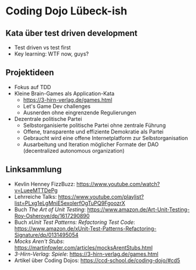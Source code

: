 # Coding Dojo Lübeck-ish

## Kata über test driven development

- Test driven vs test first
- Key learning: WTF now, guys?

## Projektideen

- Fokus auf TDD
- Kleine Brain-Games als Application-Kata
  - https://3-hirn-verlag.de/games.html
  - Let's Game Dev challenges
  - Ausnerden ohne eingrenzende Regulierungen
- Dezentrale politische Partei
  - Selbstorganisierte politische Partei ohne zentrale Führung
  - Offene, transparente und effiziente Demokratie als Partei
  - Gebraucht wird eine offene Internetplatform zur Selbstorganisation
  - Ausarbeitung und Iteration möglicher Formate der DAO (decentralized autonomous organization)

## Linksammlung

- Kevlin Henney FizzBuzz: https://www.youtube.com/watch?v=LueeMTTDePg
- Lehrreiche Talks: https://www.youtube.com/playlist?list=PLxg1eLgMniE5exoIerfOgTuPQ9FgoozrX
- Buch _The Art of Unit Testing_: https://www.amazon.de/Art-Unit-Testing-Roy-Osherove/dp/1617290890
- Buch _xUnit Test Patterns: Refactoring Test Code_: https://www.amazon.de/xUnit-Test-Patterns-Refactoring-Signature/dp/0131495054
- _Mocks Aren't Stubs_: https://martinfowler.com/articles/mocksArentStubs.html
- _3-Hirn-Verlag: Spiele_: https://3-hirn-verlag.de/games.html
- Artikel über Coding Dojos: https://ccd-school.de/coding-dojo/#cd5
